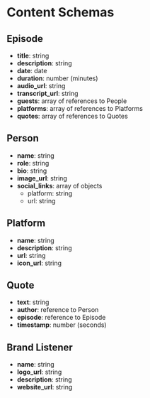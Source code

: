 # Content Schemas

## Episode

- **title**: string
- **description**: string
- **date**: date
- **duration**: number (minutes)
- **audio_url**: string
- **transcript_url**: string
- **guests**: array of references to People
- **platforms**: array of references to Platforms
- **quotes**: array of references to Quotes

## Person

- **name**: string
- **role**: string
- **bio**: string
- **image_url**: string
- **social_links**: array of objects
  - platform: string
  - url: string

## Platform

- **name**: string
- **description**: string
- **url**: string
- **icon_url**: string

## Quote

- **text**: string
- **author**: reference to Person
- **episode**: reference to Episode
- **timestamp**: number (seconds)

## Brand Listener

- **name**: string
- **logo_url**: string
- **description**: string
- **website_url**: string
